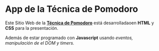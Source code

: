 # App de la Técnica de Pomodoro

Este Sitio Web de la __[Técnica de Pomodoro](https://es.wikipedia.org/wiki/T%C3%A9cnica_Pomodoro)__ está desarrolladaoen __HTML__ y __CSS__ para la presentación.

Además de estar programado con __Javascript__ usando _eventos, manipulación de el DOM y timers._
